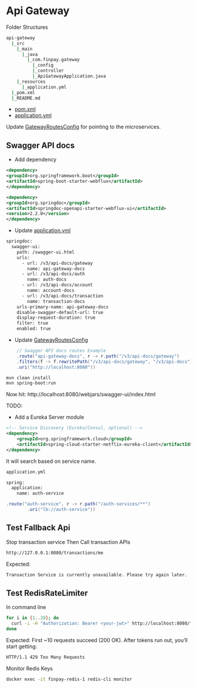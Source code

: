 # Api Gateway
Folder Structures
```bash
api-gateway
  |_src
    |_main
      |_java
        |_com.finpay.gateway
          |_config
          |_controller
          |_ApiGatewayApplication.java
    |_resources
      |_application.yml
  |_pom.xml
  |_README.md
```
- [pom.xml](./pom.xml)
- [application.yml](./src/main/resources/application.yml)

Update [GatewayRoutesConfig](./src/main/java/com/finpay/gateway/config/GatewayRoutesConfig.java) for pointing to the microservices.

## Swagger API docs
- Add dependency
```xml
<dependency>
<groupId>org.springframework.boot</groupId>
<artifactId>spring-boot-starter-webflux</artifactId>
</dependency>

<dependency>
<groupId>org.springdoc</groupId>
<artifactId>springdoc-openapi-starter-webflux-ui</artifactId>
<version>2.2.0</version>
</dependency>
```
- Update [application.yml](./src/main/resources/application.yml)
```bash
springdoc:
  swagger-ui:
    path: /swagger-ui.html
    urls:
      - url: /v3/api-docs/gateway
        name: api-gateway-docs
      - url: /v3/api-docs/auth
        name: auth-docs
      - url: /v3/api-docs/account
        name: account-docs
      - url: /v3/api-docs/transaction
        name: transaction-docs
    urls-primary-name: api-gateway-docs
    disable-swagger-default-url: true
    display-request-duration: true
    filter: true
    enabled: true 
```
- Update [GatewayRoutesConfig](./src/main/java/com/finpay/gateway/config/GatewayRoutesConfig.java)
```java
    // Swagger API docs routes Example
    .route("api-gateway-docs", r -> r.path("/v3/api-docs/gateway")
    .filters(f -> f.rewritePath("/v3/api-docs/gateway", "/v3/api-docs"))
    .uri("http://localhost:8080"))
```

```bash
mvn clean install
mvn spring-boot:run
```
Now hit: http://localhost:8080/webjars/swagger-ui/index.html

TODO:
- Add a Eureka Server module
```xml
<!-- Service Discovery (Eureka/Consul, optional) -->
<dependency>
    <groupId>org.springframework.cloud</groupId>
    <artifactId>spring-cloud-starter-netflix-eureka-client</artifactId>
</dependency>
```
It will search based on service name.
```bash
application.yml

spring:
  application:
    name: auth-service
```
```java
.route("auth-service", r -> r.path("/auth-services/**")
        .uri("lb://auth-service"))
```
## Test Fallback Api
Stop transaction service
Then Call transaction APIs
```bash
http://127.0.0.1:8080/transactions/me
```
Expected:
```bash
Transaction Service is currently unavailable. Please try again later.
```
## Test RedisRateLimiter
In command line
```bash
for i in {1..20}; do 
  curl -i -H "Authorization: Bearer <your-jwt>" http://localhost:8080/frauds/transactions/{transactionId}
done
```
Expected:
First ~10 requests succeed (200 OK).
After tokens run out, you’ll start getting:
```bash
HTTP/1.1 429 Too Many Requests
```
Monitor Redis Keys
```bash
docker exec -it finpay-redis-1 redis-cli monitor
```